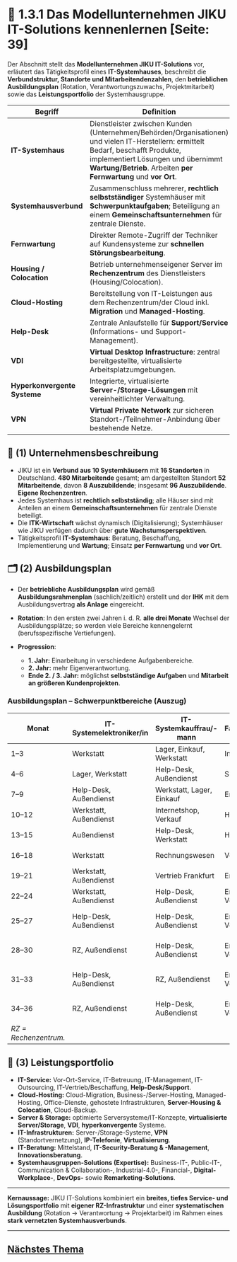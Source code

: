 # 🏢 1.3.1 Das Modellunternehmen JIKU IT-Solutions kennenlernen [Seite: 39]

Der Abschnitt stellt das **Modellunternehmen JIKU IT-Solutions** vor, erläutert das Tätigkeitsprofil eines **IT-Systemhauses**, beschreibt die **Verbundstruktur, Standorte und Mitarbeitendenzahlen**, den **betrieblichen Ausbildungsplan** (Rotation, Verantwortungszuwachs, Projektmitarbeit) sowie das **Leistungsportfolio** der Systemhausgruppe.

| Begriff                      | Definition                                                                                                                                                                                                                                    |
| ---------------------------- | --------------------------------------------------------------------------------------------------------------------------------------------------------------------------------------------------------------------------------------------- |
| **IT-Systemhaus**            | Dienstleister zwischen Kunden (Unternehmen/Behörden/Organisationen) und vielen IT-Herstellern: ermittelt Bedarf, beschafft Produkte, implementiert Lösungen und übernimmt **Wartung/Betrieb**. Arbeiten **per Fernwartung** und **vor Ort**.  |
| **Systemhausverbund**        | Zusammenschluss mehrerer, **rechtlich selbstständiger** Systemhäuser mit **Schwerpunktaufgaben**; Beteiligung an einem **Gemeinschaftsunternehmen** für zentrale Dienste.                                                                     |
| **Fernwartung**              | Direkter Remote-Zugriff der Techniker auf Kundensysteme zur **schnellen Störungsbearbeitung**.                                                                                                                                                |
| **Housing / Colocation**     | Betrieb unternehmenseigener Server im **Rechenzentrum** des Dienstleisters (Housing/Colocation).                                                                                                                                              |
| **Cloud-Hosting**            | Bereitstellung von IT-Leistungen aus dem Rechenzentrum/der Cloud inkl. **Migration** und **Managed-Hosting**.                                                                                                                                 |
| **Help-Desk**                | Zentrale Anlaufstelle für **Support/Service** (Informations- und Support-Management).                                                                                                                                                         |
| **VDI**                      | **Virtual Desktop Infrastructure**: zentral bereitgestellte, virtualisierte Arbeitsplatzumgebungen.                                                                                                                                           |
| **Hyperkonvergente Systeme** | Integrierte, virtualisierte **Server-/Storage-Lösungen** mit vereinheitlichter Verwaltung.                                                                                                                                                    |
| **VPN**                      | **Virtual Private Network** zur sicheren Standort-/Teilnehmer-Anbindung über bestehende Netze.                                                                                                                                                |

## 🧾 (1) Unternehmensbeschreibung

* JIKU ist ein **Verbund aus 10 Systemhäusern** mit **16 Standorten** in Deutschland. **480 Mitarbeitende** gesamt; am dargestellten Standort **52 Mitarbeitende**, davon **8 Auszubildende**; insgesamt **96 Auszubildende**. **Eigene Rechenzentren**. 
* Jedes Systemhaus ist **rechtlich selbstständig**; alle Häuser sind mit Anteilen an einem **Gemeinschaftsunternehmen** für zentrale Dienste beteiligt. 
* Die **ITK-Wirtschaft** wächst dynamisch (Digitalisierung); Systemhäuser wie JIKU verfügen dadurch über **gute Wachstumsperspektiven**. 
* Tätigkeitsprofil **IT-Systemhaus**: Beratung, Beschaffung, Implementierung und **Wartung**; Einsatz **per Fernwartung** und **vor Ort**. 

## 🗂️ (2) Ausbildungsplan

* Der **betriebliche Ausbildungsplan** wird gemäß **Ausbildungsrahmenplan** (sachlich/zeitlich) erstellt und der **IHK** mit dem Ausbildungsvertrag **als Anlage** eingereicht. 
* **Rotation**: In den ersten zwei Jahren i. d. R. **alle drei Monate** Wechsel der Ausbildungsplätze; so werden viele Bereiche kennengelernt (berufsspezifische Vertiefungen). 
* **Progression**:

  * **1. Jahr:** Einarbeitung in verschiedene Aufgabenbereiche.
  * **2. Jahr:** mehr Eigenverantwortung.
  * **Ende 2. / 3. Jahr:** möglichst **selbstständige Aufgaben** und **Mitarbeit an größeren Kundenprojekten**. 

### Ausbildungsplan – Schwerpunktbereiche (Auszug)

| Monat                 | IT-Systemelektroniker/in | IT-Systemkauffrau/-mann   | Fachinformatiker/in   | Stufe                                     |
| --------------------- | ------------------------ | ------------------------- | --------------------- | ----------------------------------------- |
| 1–3                   | Werkstatt                | Lager, Einkauf, Werkstatt | Internetshop, Lager   | **Einarbeitung**                          |
| 4–6                   | Lager, Werkstatt         | Help-Desk, Außendienst    | Softwarevertrieb      | **Einarbeitung**                          |
| 7–9                   | Help-Desk, Außendienst   | Werkstatt, Lager, Einkauf | Entwicklung           | **Einarbeitung**                          |
| 10–12                 | Werkstatt, Außendienst   | Internetshop, Verkauf     | Help-Desk, Support    | **Einarbeitung**                          |
| 13–15                 | Außendienst              | Help-Desk, Werkstatt      | Help-Desk, Support    | **Höhere Eigenverantwortung**             |
| 16–18                 | Werkstatt                | Rechnungswesen            | Vertrieb Frankfurt    | **Höhere Eigenverantwortung**             |
| 19–21                 | Werkstatt, Außendienst   | Vertrieb Frankfurt        | Entwicklung           | **Höhere Eigenverantwortung**             |
| 22–24                 | Werkstatt, Außendienst   | Help-Desk, Außendienst    | Entwicklung, Vertrieb | **Höhere Eigenverantwortung**             |
| 25–27                 | Help-Desk, Außendienst   | Help-Desk, Außendienst    | Entwicklung, Vertrieb | **Mitarbeit an größeren Kundenprojekten** |
| 28–30                 | RZ, Außendienst          | Help-Desk, Außendienst    | Entwicklung, Vertrieb | **Mitarbeit an größeren Kundenprojekten** |
| 31–33                 | Help-Desk, Außendienst   | RZ, Außendienst           | Entwicklung, Vertrieb | **Mitarbeit an größeren Kundenprojekten** |
| 34–36                 | RZ, Außendienst          | Help-Desk, Außendienst    | Entwicklung, Vertrieb | **Mitarbeit an größeren Kundenprojekten** |
| *RZ = Rechenzentrum.* |                          |                           |                       |                                           |

## 🧰 (3) Leistungsportfolio

* **IT-Service:** Vor-Ort-Service, IT-Betreuung, IT-Management, IT-Outsourcing, IT-Vertrieb/Beschaffung, **Help-Desk/Support**. 
* **Cloud-Hosting:** Cloud-Migration, Business-/Server-Hosting, Managed-Hosting, Office-Dienste, gehostete Infrastrukturen, **Server-Housing & Colocation**, Cloud-Backup.
* **Server & Storage:** optimierte Serversysteme/IT-Konzepte, **virtualisierte Server/Storage**, **VDI**, **hyperkonvergente** Systeme. 
* **IT-Infrastrukturen:** Server-/Storage-Systeme, **VPN** (Standortvernetzung), **IP-Telefonie**, **Virtualisierung**. 
* **IT-Beratung:** Mittelstand, **IT-Security-Beratung & -Management**, **Innovationsberatung**. 
* **Systemhausgruppen-Solutions (Expertise):** Business-IT-, Public-IT-, Communication & Collaboration-, Industrial-4.0-, Financial-, **Digital-Workplace-**, **DevOps-** sowie **Remarketing-Solutions**. 

---

**Kernaussage:** JIKU IT-Solutions kombiniert ein **breites, tiefes Service- und Lösungsportfolio** mit **eigener RZ-Infrastruktur** und einer **systematischen Ausbildung** (Rotation → Verantwortung → Projektarbeit) im Rahmen eines **stark vernetzten Systemhausverbunds**.



---

## [Nächstes Thema](./1.3.2_Betriebe_und_Unternehmen_im_Umfeld_unterscheiden.md)